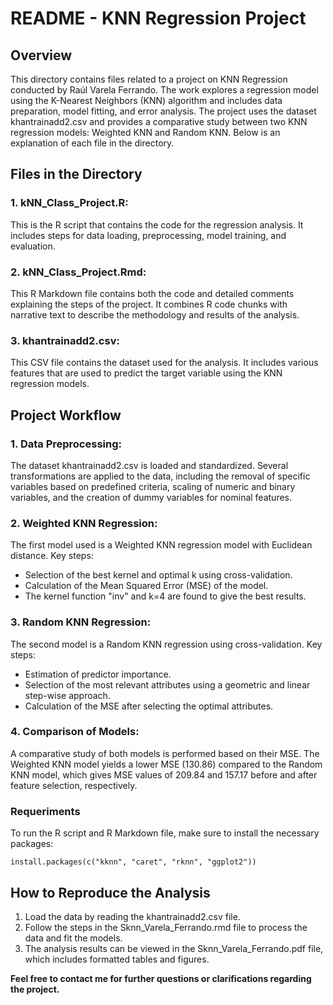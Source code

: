 # README - KNN Regression Project
## Overview
This directory contains files related to a project on KNN Regression conducted by Raúl Varela Ferrando. The work explores a regression model using the K-Nearest Neighbors (KNN) algorithm and includes data preparation, model fitting, and error analysis. The project uses the dataset khantrainadd2.csv and provides a comparative study between two KNN regression models: Weighted KNN and Random KNN. Below is an explanation of each file in the directory.

## Files in the Directory
### 1. kNN_Class_Project.R:
   This is the R script that contains the code for the regression analysis. It includes steps for data loading, preprocessing, model training, and evaluation.

### 2. kNN_Class_Project.Rmd:
   This R Markdown file contains both the code and detailed comments explaining the steps of the project. It combines R code chunks with narrative text to describe the methodology and results of the analysis.

### 3. khantrainadd2.csv:
   This CSV file contains the dataset used for the analysis. It includes various features that are used to predict the target variable using the KNN regression models.

## Project Workflow

### 1. Data Preprocessing:
The dataset khantrainadd2.csv is loaded and standardized. Several transformations are applied to the data, including the removal of specific variables based on predefined criteria, scaling of numeric and binary variables, and the creation of dummy variables for nominal features.

### 2. Weighted KNN Regression:
The first model used is a Weighted KNN regression model with Euclidean distance. Key steps:

- Selection of the best kernel and optimal k using cross-validation.
- Calculation of the Mean Squared Error (MSE) of the model.
- The kernel function "inv" and k=4 are found to give the best results.
  
### 3. Random KNN Regression:
The second model is a Random KNN regression using cross-validation. Key steps:

- Estimation of predictor importance.
- Selection of the most relevant attributes using a geometric and linear step-wise approach.
- Calculation of the MSE after selecting the optimal attributes.

### 4. Comparison of Models:
A comparative study of both models is performed based on their MSE. The Weighted KNN model yields a lower MSE (130.86) compared to the Random KNN model, which gives MSE values of 209.84 and 157.17 before and after feature selection, respectively.

### **Requeriments**
To run the R script and R Markdown file, make sure to install the necessary packages:

```
install.packages(c("kknn", "caret", "rknn", "ggplot2"))
```

## How to Reproduce the Analysis

1. Load the data by reading the khantrainadd2.csv file.
2. Follow the steps in the Sknn_Varela_Ferrando.rmd file to process the data and fit the models.
3. The analysis results can be viewed in the Sknn_Varela_Ferrando.pdf file, which includes formatted tables and figures.

**Feel free to contact me for further questions or clarifications regarding the project.**







